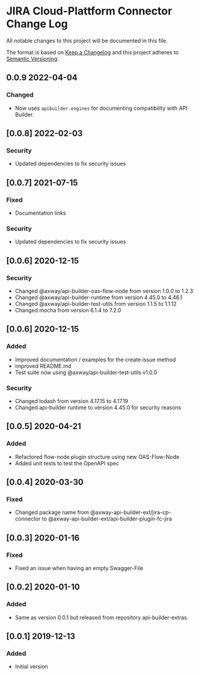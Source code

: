 # JIRA Cloud-Plattform Connector Change Log
All notable changes to this project will be documented in this file.

The format is based on [Keep a Changelog](http://keepachangelog.com/)
and this project adheres to [Semantic Versioning](http://semver.org/).


## 0.0.9 2022-04-04
### Changed
- Now uses `apibuilder.engines` for documenting compatibility with API Builder.

## [0.0.8] 2022-02-03

### Security
- Updated dependencies to fix security issues

## [0.0.7] 2021-07-15
### Fixed
- Documentation links

### Security
- Updated dependencies to fix security issues

## [0.0.6] 2020-12-15
### Security
- Changed @axway/api-builder-oas-flow-node from version 1.0.0 to 1.2.3
- Changed @axway/api-builder-runtime from version 4.45.0 to 4.46.1
- Changed @axway/api-builder-test-utils from version 1.1.5 to 1.1.12
- Changed mocha from version 6.1.4 to 7.2.0

## [0.0.6] 2020-12-15
### Added
- Improved documentation / examples for the create issue method
- improved README.md
- Test suite now using @axway/api-builder-test-utils v1.0.0
### Security
- Changed lodash from version 4.17.15 to 4.17.19
- Changed api-builder runtime to version 4.45.0 for security reasons

## [0.0.5] 2020-04-21
### Added
- Refactored flow-node plugin structure using new OAS-Flow-Node
- Added unit tests to test the OpenAPI spec

## [0.0.4] 2020-03-30
### Fixed
- Changed package name from @axway-api-builder-ext/jira-cp-connector to @axway-api-builder-ext/api-builder-plugin-fc-jira

## [0.0.3] 2020-01-16
### Fixed
- Fixed an issue when having an empty Swagger-File

## [0.0.2] 2020-01-10
### Added
- Same as version 0.0.1 but released from repository api-builder-extras.

## [0.0.1] 2019-12-13
### Added
- Initial version
